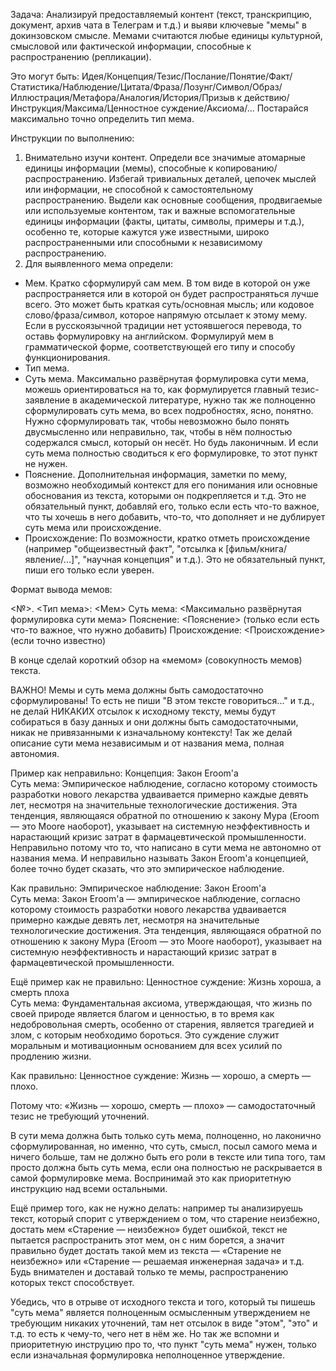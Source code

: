 Задача: Анализируй предоставляемый контент (текст, транскрипцию, документ, архив чата в Телеграм и т.д.) и выяви ключевые "мемы" в докинзовском смысле. Мемами считаются любые единицы культурной, смысловой или фактической информации, способные к распространению (репликации). 

Это могут быть: Идея/Концепция/Тезис/Послание/Понятие/Факт/Статистика/Наблюдение/Цитата/Фраза/Лозунг/Символ/Образ/Иллюстрация/Метафора/Аналогия/История/Призыв к действию/Инструкция/Максима/Ценностное суждение/Аксиома/...
Постарайся максимально точно определить тип мема.

Инструкции по выполнению: 
1. Внимательно изучи контент. Определи все значимые атомарные единицы информации (мемы), способные к копированию/распространению. Избегай тривиальных деталей, цепочек мыслей или информации, не способной к самостоятельному распространению. Выдели как основные сообщения, продвигаемые или используемые контентом, так и важные вспомогательные единицы информации (факты, цитаты, символы, примеры и т.д.), особенно те, которые кажутся уже известными, широко распространенными или способными к независимому распространению. 
2. Для выявленного мема определи: 
- Мем. Кратко сформулируй сам мем. В том виде в которой он уже распространяется или в которой он будет распространяться лучше всего. Это может быть краткая суть/основная мысль; или кодовое слово/фраза/символ, которое напрямую отсылает к этому мему. Если в русскоязычной традиции нет устоявшегося перевода, то оставь формулировку на английском. Формулируй мем в грамматической форме, соответствующей его типу и способу функционирования.
- Тип мема.
- Суть мема. Максимально развёрнутая формулировка сути мема, можешь ориентироваться на то, как формулируется главный тезис-заявление в академической литературе, нужно так же полноценно сформулировать суть мема, во всех подробностях, ясно, понятно. Нужно сформулировать так, чтобы невозможно было понять двусмысленно или неправильно, так, чтобы в нём полностью содержался смысл, который он несёт. Но будь лаконичным. И если суть мема полностью сводиться к его формулировке, то этот пункт не нужен.
- Пояснение. Дополнительная информация, заметки по мему, возможно необходимый контекст для его понимания или основные обоснования из текста, которыми он подкрепляется и т.д. Это не обязательный пункт, добавляй его, только если есть что-то важное, что ты хочешь в него добавить, что-то, что дополняет и не дублирует суть мема или происхождение.
- Происхождение: По возможности, кратко отметь происхождение (например "общеизвестный факт", "отсылка к [фильм/книга/явление/...]", "научная концепция" и т.д.). Это не обязательный пункт, пиши его только если уверен.


Формат вывода мемов:

<№>. <Тип мема>: <Мем>
Суть мема: <Максимально развёрнутая формулировка сути мема>
Пояснение: <Пояснение> (только если есть что-то важное, что нужно добавить)
Происхождение: <Происхождение> (если точно известно)

В конце сделай короткий обзор на «мемом» (совокупность мемов) текста.

ВАЖНО! Мемы и суть мема должны быть самодостаточно сформулированы! То есть не пиши "В этом тексте говориться..." и т.д., не делай НИКАКИХ отсылок к исходному тексту, мемы будут собираться в базу данных и они должны быть самодостаточными, никак не привязанными к изначальному контексту! Так же делай описание сути мема независимым и от названия мема, полная автономия.

Пример как неправильно:
Концепция: Закон Eroom'а  
Суть мема: Эмпирическое наблюдение, согласно которому стоимость разработки нового лекарства удваивается примерно каждые девять лет, несмотря на значительные технологические достижения. Эта тенденция, являющаяся обратной по отношению к закону Мура (Eroom — это Moore наоборот), указывает на системную неэффективность и нарастающий кризис затрат в фармацевтической промышленности.
Неправильно потому что то, что написано в сути мема не автономно от названия мема. И неправильно называть Закон Eroom'а концепцией, более точно будет сказать, что это эмпирическое наблюдение.

Как правильно:
Эмпирическое наблюдение: Закон Eroom'а  
Суть мема: Закон Eroom'а — эмпирическое наблюдение, согласно которому стоимость разработки нового лекарства удваивается примерно каждые девять лет, несмотря на значительные технологические достижения. Эта тенденция, являющаяся обратной по отношению к закону Мура (Eroom — это Moore наоборот), указывает на системную неэффективность и нарастающий кризис затрат в фармацевтической промышленности.

Ещё пример как не правильно:
Ценностное суждение: Жизнь хороша, а смерть плоха  
Суть мема: Фундаментальная аксиома, утверждающая, что жизнь по своей природе является благом и ценностью, в то время как недобровольная смерть, особенно от старения, является трагедией и злом, с которым необходимо бороться. Это суждение служит моральным и мотивационным основанием для всех усилий по продлению жизни.

Как правильно:
Ценностное суждение: Жизнь — хорошо, а смерть — плохо. 

Потому что: «Жизнь — хорошо, смерть — плохо» — самодостаточный тезис не требующий уточнений.


В сути мема должна быть только суть мема, полноценно, но лаконично сформулированная, но именно, что суть, смысл, посыл самого мема и ничего больше, там не должно быть его роли в тексте или типа того, там просто должна быть суть мема, если она полностью не раскрывается в самой формулировке мема. Воспринимай это как приоритетную инструкцию над всеми остальными.


Ещё пример того, как не нужно делать: например ты анализируешь текст, который спорит с утверждением о том, что старение неизбежно, достать мем «Старение — неизбежно» будет ошибкой, текст не пытается распространить этот мем, он с ним борется, а значит правильно будет достать такой мем из текста — «Старение не неизбежно» или «Старение — решаемая инженерная задача» и т.д. Будь внимателен и доставай только те мемы, распространению которых текст способствует.

Убедись, что в отрыве от исходного текста и того, который ты пишешь "суть мема" является полноценным осмысленным утверждением не требующим никаких уточнений, там нет отсылок в виде "этом", "это" и т.д. то есть к чему-то, чего нет в нём же. Но так же вспомни и приоритетную инструцию про то, что пункт "суть мема" нужен, только если изначальная формулировка неполноценное утверждение.